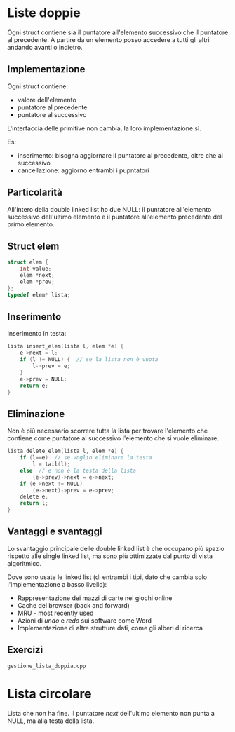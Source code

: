 # Liste doppie
Ogni struct contiene sia il puntatore all'elemento successivo che il puntatore al precedente. A partire da un elemento posso accedere a tutti gli altri andando avanti o indietro.

## Implementazione
Ogni struct contiene:
- valore dell'elemento
- puntatore al precedente
- puntatore al successivo

L'interfaccia delle primitive non cambia, la loro implementazione sì.

Es:
- inserimento: bisogna aggiornare il puntatore al precedente, oltre che al successivo
- cancellazione: aggiorno entrambi i pupntatori

## Particolarità
All'intero della double linked list ho due NULL: il puntatore all'elemento successivo dell'ultimo elemento e il puntatore all'elemento precedente del primo elemento.

## Struct elem
```c
struct elem {
    int value;
    elem *next;
    elem *prev;
};
typedef elem* lista;
```

## Inserimento
Inserimento in testa:
```c
lista insert_elem(lista l, elem *e) {
    e->next = l;
    if (l != NULL) {  // se la lista non è vuota
        l->prev = e;
    }
    e->prev = NULL;
    return e;
}
```

## Eliminazione
Non è più necessario scorrere tutta la lista per trovare l'elemento che contiene come puntatore al successivo l'elemento che si vuole eliminare.

```c
lista delete_elem(lista l, elem *e) {
    if (l==e)  // se voglio eliminare la testa
        l = tail(l);
    else  // e non è la testa della lista
        (e->prev)->next = e->next;
    if (e->next != NULL)
        (e->next)->prev = e->prev;
    delete e;
    return l;
}
```

## Vantaggi e svantaggi
Lo svantaggio principale delle double linked list è che occupano più spazio rispetto alle single linked list, ma sono più ottimizzate dal punto di vista algoritmico.

Dove sono usate le linked list (di entrambi i tipi, dato che cambia solo l'implementazione a basso livello):
- Rappresentazione dei mazzi di carte nei giochi online
- Cache del browser (back and forward)
- MRU - most recently used
- Azioni di _undo_ e _redo_ sui software come Word
- Implementazione di altre strutture dati, come gli alberi di ricerca

## Exercizi
`gestione_lista_doppia.cpp`


# Lista circolare
Lista che non ha fine. Il puntatore _next_ dell'ultimo elemento non punta a NULL, ma alla testa della lista.